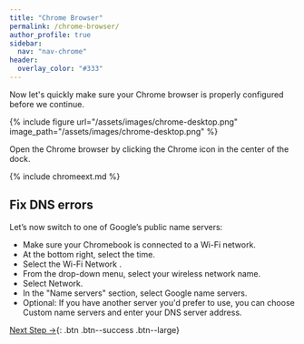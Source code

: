 ```yaml
---
title: "Chrome Browser"
permalink: /chrome-browser/
author_profile: true
sidebar:
  nav: "nav-chrome"
header:
  overlay_color: "#333"
---
```


Now let's quickly make sure your Chrome browser is properly configured before we continue.

{% include figure url="/assets/images/chrome-desktop.png" image_path="/assets/images/chrome-desktop.png" %}

Open the Chrome browser by clicking the Chrome icon in the center of the dock.

{% include chromeext.md %}

## Fix DNS errors

Let’s now switch to one of Google’s public name servers:

* Make sure your Chromebook is connected to a Wi-Fi network.
* At the bottom right, select the time.
* Select the Wi-Fi Network .
* From the drop-down menu, select your wireless network name.
* Select Network.
* In the "Name servers" section, select Google name servers.
* Optional: If you have another server you'd prefer to use, you can choose Custom name servers and enter your DNS server address.

[Next Step &rarr;](/chrome-go/){: .btn .btn--success .btn--large}

